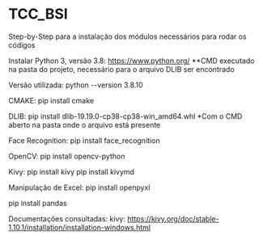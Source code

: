 # TCC_BSI
Step-by-Step para a instalação dos módulos necessários para rodar os códigos

Instalar Python 3, versão 3.8: https://www.python.org/ **CMD executado na pasta do projeto, necessário para o arquivo DLIB ser encontrado

Versão utilizada: python --version 3.8.10

CMAKE: pip install cmake

DLIB: pip install dlib-19.19.0-cp38-cp38-win_amd64.whl
*Com o CMD aberto na pasta onde o arquivo está presente

Face Recognition: pip install face_recognition

OpenCV: pip install opencv-python

Kivy: pip install kivy
pip install kivymd

Manipulação de Excel:
pip install openpyxl

pip install pandas

Documentações consultadas:
kivy: https://kivy.org/doc/stable-1.10.1/installation/installation-windows.html
